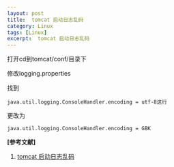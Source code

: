 ```yaml
---
layout: post
title:  tomcat 启动日志乱码
category: Linux
tags: [Linux]
excerpt:  tomcat 启动日志乱码
---
```


打开cd到tomcat/conf/目录下

修改logging.properties

找到

	java.util.logging.ConsoleHandler.encoding = utf-8这行

更改为

	java.util.logging.ConsoleHandler.encoding = GBK


**[参考文献]**

1. [tomcat 启动日志乱码](https://blog.csdn.net/u012744265/article/details/84984052 "tomcat 启动日志乱码")



